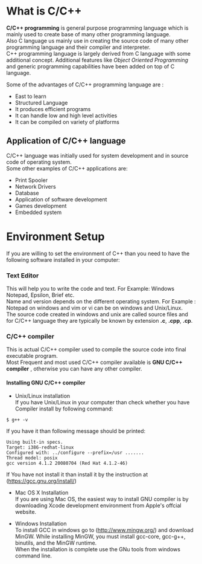 # **What is C/C++** 

**C/C++ programming** is general purpose programming language which is mainly used to create base of many other programming language.  
Also C language us mainly use in creating the source code of many other programming language and their compiler and interpreter.  
C++ programming language is largely derived from C language with some additional concept. Additional features like _Object Oriented Programming_ and generic programming capabilities have been added on top of C language.  

Some of the advantages of C/C++ programming language are :

* East to learn
* Structured Language 
* It produces efficient programs
* It can handle low and high level activities 
* It can be compiled on variety of platforms 

## Application of C/C++ language

C/C++ language was initially used for system development and in source code of operating system.  
Some other examples of C/C++ applications are:  

* Print Spooler 
* Network Drivers 
* Database 
* Application of software development
* Games development 
* Embedded system

# Environment Setup

If you are willing to set the environment of C++ than you need to have the following software installed in your computer:

### Text Editor 

This will help you to write the code and text. For Example: Windows Notepad, Epsilon, Brief etc.  
Name and version depends on the different operating system. For Example : Notepad on windows and vim or vi can be on windows and Unix/Linux.  
The source code created in windows and unix are called source files and for C/C++ language they are typically be known by extension **.c**, **.cpp**, **.cp**.  

### C/C++ compiler  

This is actual C/C++ compiler used to compile the source code into final executable program.   
Most Frequent and most used C/C++ compiler available is **GNU C/C++ compiler** , otherwise you can have any other compiler.  

#### Installing GNU C/C++ compiler

* Unix/Linux installation  
If you have Unix/Linux in your computer than check whether you have Compiler install by following command:
```
$ g++ -v
```
If you have it than following message should be printed:
```
Using built-in specs.
Target: i386-redhat-linux
Configured with: ../configure --prefix=/usr .......
Thread model: posix
gcc version 4.1.2 20080704 (Red Hat 4.1.2-46)
```
If You have not install it than install it by the instruction at (https://gcc.gnu.org/install/)  

* Mac OS X Installation  
If you are using Mac OS, the easiest way to install GNU compiler is by downloading Xcode development environment from Apple's offcial website. 

* Windows Installation  
To install GCC in windows go to (http://www.mingw.org/) and download MinGW. While installing MinGW, you must install gcc-core, gcc-g++, binutils, and the MinGW runtime.  
When the installation is complete use the GNu tools from windows command line. 
